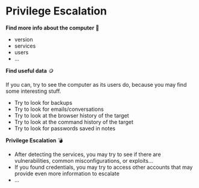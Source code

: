 # Privilege Escalation

<div class="row row-cols-md-2 mt-4"><div>
</div><div>

**Find more info about the computer** 🧭️

* version
* services
* users
* ...

**Find useful data** 🪙

If you can, try to see the computer as its users do, because you may find some interesting stuff.

* Try to look for backups
* Try to look for emails/conversations
* Try to look at the browser history of the target
* Try to look at the command history of the target
* Try to look for passwords saved in notes

**Privilege Escalation** 💣

* After detecting the services, you may try to see if there are vulnerabilities, common misconfigurations, or exploits...
* If you found credentials, you may try to access other accounts that may provide even more information to escalate
* ...
</div></div>